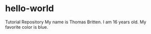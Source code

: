 # hello-world
Tutorial Repository
My name is Thomas Britten.
I am 16 years old.
My favorite color is blue.
